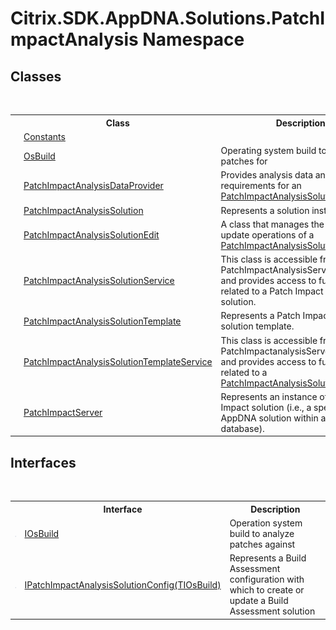 # Citrix.SDK.AppDNA.Solutions.PatchImpactAnalysis Namespace

## Classes
&nbsp;<table><tr><th></th><th>Class</th><th>Description</th></tr><tr><td>![Public class](media/pubclass.gif "Public class")</td><td><a href="b82bd41b-1975-ff89-07f6-551d3e860e75">Constants</a></td><td /></tr><tr><td>![Public class](media/pubclass.gif "Public class")</td><td><a href="8ef27ad1-db34-c3c5-7573-7003640acb06">OsBuild</a></td><td>
Operating system build to analyze patches for</td></tr><tr><td>![Public class](media/pubclass.gif "Public class")</td><td><a href="3e8afbd4-cd5c-9b19-0afa-c416225ef6cc">PatchImpactAnalysisDataProvider</a></td><td>
Provides analysis data and reporting requirements for an <a href="eaff2abf-b1ac-9bf5-97f3-ad37748db96b">PatchImpactAnalysisSolution</a></td></tr><tr><td>![Public class](media/pubclass.gif "Public class")</td><td><a href="eaff2abf-b1ac-9bf5-97f3-ad37748db96b">PatchImpactAnalysisSolution</a></td><td>
Represents a solution instance.</td></tr><tr><td>![Public class](media/pubclass.gif "Public class")</td><td><a href="86ccf18a-abdd-4c92-8f94-6c0f5c3ea316">PatchImpactAnalysisSolutionEdit</a></td><td>
A class that manages the creation and update operations of a <a href="eaff2abf-b1ac-9bf5-97f3-ad37748db96b">PatchImpactAnalysisSolution</a>.</td></tr><tr><td>![Public class](media/pubclass.gif "Public class")</td><td><a href="0872dee4-80bd-60f7-b836-4d6d326b023a">PatchImpactAnalysisSolutionService</a></td><td>
This class is accessible from the PatchImpactAnalysisServer property and provides access to functionality related to a Patch Impact Analysis solution.</td></tr><tr><td>![Public class](media/pubclass.gif "Public class")</td><td><a href="7146c2f6-ef8f-adc8-4dd5-a88a4061f50e">PatchImpactAnalysisSolutionTemplate</a></td><td>
Represents a Patch Impact Analysis solution template.</td></tr><tr><td>![Public class](media/pubclass.gif "Public class")</td><td><a href="15971f53-4492-926b-25e6-f5184a5ad852">PatchImpactAnalysisSolutionTemplateService</a></td><td>
This class is accessible from the PatchImpactanalysisServer property and provides access to functionality related to a <a href="7146c2f6-ef8f-adc8-4dd5-a88a4061f50e">PatchImpactAnalysisSolutionTemplate</a>.</td></tr><tr><td>![Public class](media/pubclass.gif "Public class")</td><td><a href="606d8755-1db7-3c2d-4ccd-47086846f8a7">PatchImpactServer</a></td><td>
Represents an instance of an Patch Impact solution (i.e., a specific AppDNA solution within a specific database).</td></tr></table>

## Interfaces
&nbsp;<table><tr><th></th><th>Interface</th><th>Description</th></tr><tr><td>![Public interface](media/pubinterface.gif "Public interface")</td><td><a href="18c5c74b-7b8c-6c69-93cb-cfee988776b7">IOsBuild</a></td><td>
Operation system build to analyze patches against</td></tr><tr><td>![Public interface](media/pubinterface.gif "Public interface")</td><td><a href="8ce27c76-6256-0608-96b4-e2a860b96133">IPatchImpactAnalysisSolutionConfig(TIOsBuild)</a></td><td>
Represents a Build Assessment configuration with which to create or update a Build Assessment solution</td></tr></table>&nbsp;
